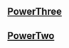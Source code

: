 ## [PowerThree](https://namastedev.com/practice/power-of-three)

## [PowerTwo](https://namastedev.com/practice/power-of-two)